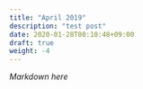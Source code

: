 ```yaml
---
title: "April 2019"
description: "test post"
date: 2020-01-28T00:10:48+09:00
draft: true
weight: -4
---
```


*Markdown here*
